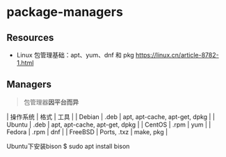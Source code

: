 # package-managers

## Resources
* Linux 包管理基础：apt、yum、dnf 和 pkg <https://linux.cn/article-8782-1.html>



## Managers
> 包管理器**因平台而异**

| 操作系统  | 格式          | 工具                          |
| Debian    | .deb          | apt, apt-cache, apt-get, dpkg |
| Ubuntu    | .deb          | apt, apt-cache, apt-get, dpkg |
| CentOS    | .rpm          | yum                           |
| Fedora    | .rpm          | dnf                           |
| FreeBSD   | Ports, .txz   | make, pkg                     |

Ubuntu下安装bison
    $ sudo apt install bison
